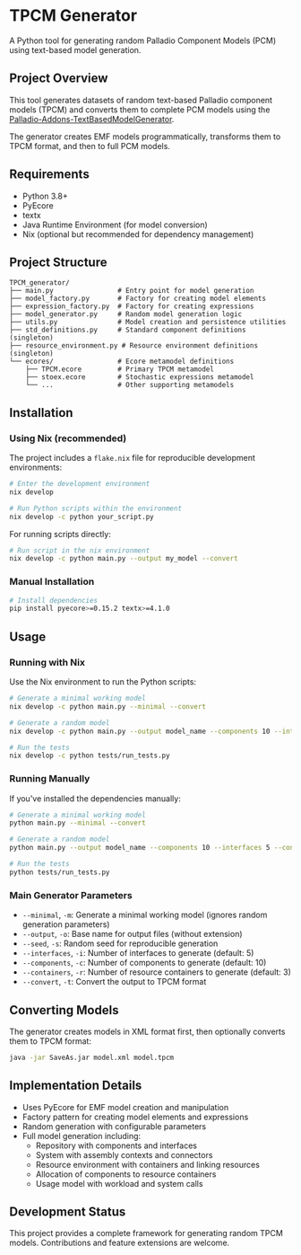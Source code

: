 # TPCM Generator

A Python tool for generating random Palladio Component Models (PCM) using text-based model generation.

## Project Overview

This tool generates datasets of random text-based Palladio component models (TPCM) and converts them to complete PCM models using the [Palladio-Addons-TextBasedModelGenerator](https://github.com/PalladioSimulator/Palladio-Addons-TextBasedModelGenerator).

The generator creates EMF models programmatically, transforms them to TPCM format, and then to full PCM models.

## Requirements

- Python 3.8+
- PyEcore
- textx
- Java Runtime Environment (for model conversion)
- Nix (optional but recommended for dependency management)

## Project Structure

```
TPCM_generator/
├── main.py                # Entry point for model generation
├── model_factory.py       # Factory for creating model elements
├── expression_factory.py  # Factory for creating expressions
├── model_generator.py     # Random model generation logic
├── utils.py               # Model creation and persistence utilities
├── std_definitions.py     # Standard component definitions (singleton)
├── resource_environment.py # Resource environment definitions (singleton)
└── ecores/                # Ecore metamodel definitions
    ├── TPCM.ecore         # Primary TPCM metamodel
    ├── stoex.ecore        # Stochastic expressions metamodel
    └── ...                # Other supporting metamodels
```

## Installation

### Using Nix (recommended)

The project includes a `flake.nix` file for reproducible development environments:

```bash
# Enter the development environment
nix develop

# Run Python scripts within the environment
nix develop -c python your_script.py
```

For running scripts directly:

```bash
# Run script in the nix environment
nix develop -c python main.py --output my_model --convert
```

### Manual Installation

```bash
# Install dependencies
pip install pyecore>=0.15.2 textx>=4.1.0
```

## Usage

### Running with Nix

Use the Nix environment to run the Python scripts:

```bash
# Generate a minimal working model 
nix develop -c python main.py --minimal --convert

# Generate a random model
nix develop -c python main.py --output model_name --components 10 --interfaces 5 --containers 3 --convert

# Run the tests
nix develop -c python tests/run_tests.py
```

### Running Manually

If you've installed the dependencies manually:

```bash
# Generate a minimal working model
python main.py --minimal --convert

# Generate a random model
python main.py --output model_name --components 10 --interfaces 5 --containers 3 --convert

# Run the tests
python tests/run_tests.py
```

### Main Generator Parameters

- `--minimal`, `-m`: Generate a minimal working model (ignores random generation parameters)
- `--output`, `-o`: Base name for output files (without extension)
- `--seed`, `-s`: Random seed for reproducible generation
- `--interfaces`, `-i`: Number of interfaces to generate (default: 5)
- `--components`, `-c`: Number of components to generate (default: 10)
- `--containers`, `-r`: Number of resource containers to generate (default: 3)
- `--convert`, `-t`: Convert the output to TPCM format

## Converting Models

The generator creates models in XML format first, then optionally converts them to TPCM format:

```bash
java -jar SaveAs.jar model.xml model.tpcm
```

## Implementation Details

- Uses PyEcore for EMF model creation and manipulation
- Factory pattern for creating model elements and expressions
- Random generation with configurable parameters
- Full model generation including:
  - Repository with components and interfaces
  - System with assembly contexts and connectors
  - Resource environment with containers and linking resources
  - Allocation of components to resource containers
  - Usage model with workload and system calls

## Development Status

This project provides a complete framework for generating random TPCM models. Contributions and feature extensions are welcome.
